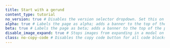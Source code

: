 ```yaml
---
title: Start with a gerund
content_type: tutorial
no_version: true # Disables the version selector dropdown. Set this on pages that belong to doc sets without versions like /konnect/.
alpha: true # Labels the page as alpha; adds a banner to the top of the page.
beta: true # Labels the page as beta; adds a banner to the top of the page.
disable_image_expand: true # Stops images from expanding in a modal on click. Sets it for the entire page.
class: no-copy-code # Disables the copy code button for all code blocks on the page.
---
```


<!-- Add an introduction paragraph here. Good introductions explain what this tutorial will help the user accomplish -->